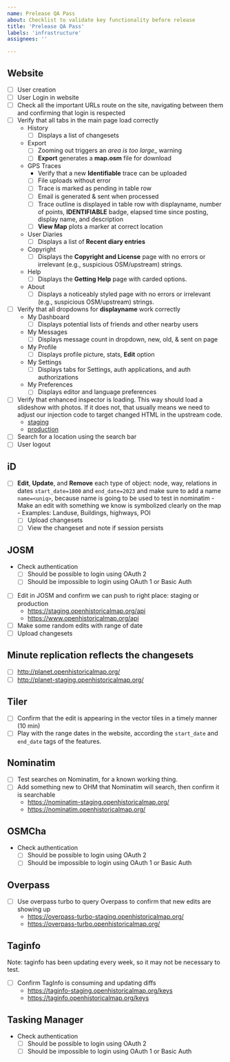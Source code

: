 ```yaml
---
name: Prelease QA Pass
about: Checklist to validate key functionality before release
title: 'Prelease QA Pass'
labels: 'infrastructure'
assignees: ''

---
```


## Website
- [ ] User creation
- [ ] User Login in website
- [ ] Check all the important URLs route on the site, navigating between them and confirming that login is respected
- [ ] Verify that all tabs in the main page load correctly
    - History
      - [ ] Displays a list of changesets
    - Export
      - [ ] Zooming out triggers an _area is too large__ warning
      - [ ] __Export__ generates a __map.osm__ file for download 
    - GPS Traces
      - Verify that a new __Identifiable__ trace can be uploaded
      - [ ] File uploads without error
      - [ ] Trace is marked as pending in table row
      - [ ] Email is generated & sent when processed
      - [ ] Trace outline is displayed in table row with displayname, number of points, __IDENTIFIABLE__ badge, elapsed time since posting, display name, and description
      - [ ] __View Map__ plots a marker at correct location
    - User Diaries
      - [ ] Displays a list of __Recent diary entries__
    - Copyright
      - [ ] Displays the __Copyright and License__ page with no errors or irrelevant (e.g., suspicious OSM/upstream) strings.
    - Help
      - [ ] Displays the __Getting Help__ page with carded options. 
    - About
      - [ ] Displays a noticeably styled page with no errors or irrelevant (e.g., suspicious OSM/upstream) strings.
- [ ] Verify that all dropdowns for __displayname__ work correctly
  - My Dashboard
    - [ ] Displays potential lists of friends and other nearby users
  - My Messages
    - [ ] Displays message count in dropdown, new, old, & sent on page
  - My Profile
    - [ ] Displays profile picture, stats, __Edit__ option 
  - My Settings
    - [ ] Displays tabs for Settings, auth applications, and auth authorizations
  - My Preferences
    - [ ] Displays editor and language preferences
- [ ] Verify that enhanced inspector is loading. This way should load a slideshow with photos. If it does not, that usually means we need to adjust our injection code to target changed HTML in the upstream code.
    - [staging](https://staging.openhistoricalmap.org/way/198636092#map=20/37.90452/-122.55273&layers=OD&date=1923-01-01&daterange=1923-01-01,2023-12-31)
    - [production](https://www.openhistoricalmap.org/way/198636092#map=20/37.90452/-122.55273&layers=OD&date=1923-01-01&daterange=1923-01-01,2023-12-31)
- [ ] Search for a location using the search bar
- [ ] User logout

## iD

 - [ ] __Edit__, __Update__, and __Remove__ each type of object: node, way, relations in dates `start_date=1800`  and `end_date=2023` and make sure to add a name `name=<uniq>`, because name is going to be used to test in nominatim
        - Make an edit with something we know is symbolized clearly on the map
        - Examples: Landuse, Buildings, highways, POI
    - [ ] Upload changesets
    - [ ] View the changeset and note if session persists

## JOSM
- Check authentication
  - [ ] Should be possible to login using OAuth 2
  - [ ] Should be impossible to login using OAuth 1 or Basic Auth
- [ ]  Edit in JOSM and confirm we can push to right place: staging or production
     - https://staging.openhistoricalmap.org/api
     - https://www.openhistoricalmap.org/api
- [ ] Make some random edits with range of date
- [ ] Upload changesets

## Minute replication reflects the changesets
- [ ] http://planet.openhistoricalmap.org/
- [ ] http://planet-staging.openhistoricalmap.org/

## Tiler
- [ ] Confirm that the edit is appearing in the vector tiles in a timely manner (10 min)
- [ ] Play with the range dates in the website, according the `start_date` and `end_date` tags of the features.

## Nominatim
- [ ] Test searches on Nominatim, for a known working thing. 
- [ ] Add something new to OHM that Nominatim will search, then confirm it is searchable
   - https://nominatim-staging.openhistoricalmap.org/
   - https://nominatim.openhistoricalmap.org/

## OSMCha
- Check authentication
  - [ ] Should be possible to login using OAuth 2
  - [ ] Should be impossible to login using OAuth 1 or Basic Auth

## Overpass
 - [ ] Use overpass turbo to query Overpass to confirm that new edits are showing up
   - https://overpass-turbo-staging.openhistoricalmap.org/
   - https://overpass-turbo.openhistoricalmap.org/
    
## Taginfo

Note: taginfo has been updating every week, so it may not be necessary to test.

- [ ] Confirm TagInfo is consuming and updating diffs
    - https://taginfo-staging.openhistoricalmap.org/keys
    - https://taginfo.openhistoricalmap.org/keys

## Tasking Manager
- Check authentication
  - [ ] Should be possible to login using OAuth 2
  - [ ] Should be impossible to login using OAuth 1 or Basic Auth

